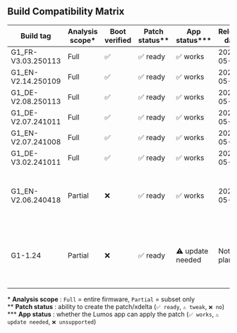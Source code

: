 ## Build Compatibility Matrix

| Build tag           | Analysis scope* | Boot verified | Patch status** | App status*** | Release date | Notes                                              |
|---------------------|-----------------|---------------|----------------|---------------|--------------|----------------------------------------------------|
| G1_FR-V3.03.250113  | Full            | ✅            | ✅ ready       | ✅ works      | 2025-05-11   | current firmware                                   |
| G1_EN-V2.14.250109  | Full            | ✅            | ✅ ready       | ✅ works      | 2025-05-11   | current firmware                                   |
| G1_DE-V2.08.250113  | Full            | ✅            | ✅ ready       | ✅ works      | 2025-05-11   | current firmware                                   |
| G1_DE-V2.07.241011  | Full            | ✅            | ✅ ready       | ✅ works      | 2025-05-11   | —                                                  |
| G1_EN-V2.07.241008  | Full            | ✅            | ✅ ready       | ✅ works      | 2025-05-11   | —                                                  |
| G1_DE-V3.02.241011  | Full            | ✅            | ✅ ready       | ✅ works      | 2025-05-11   | —                                                  |
| G1_EN-V2.06.240418  | Partial         | ❌            | ✅ ready       | ✅ works      | 2025-05-11   | subset only - patch tested & functional on G1      |
| G1-1.24             | Partial         | ❌            | ✅ ready       | ⚠️ update needed | Not planned  | different naming format – Lumos-G1 overhaul required   |

\* **Analysis scope** : `Full` = entire firmware, `Partial` = subset only  
\** **Patch status** : ability to create the patch/xdelta (`✅ ready`, `⚠️ tweak`, `❌ no`)  
\*** **App status** : whether the Lumos app can apply the patch (`✅ works`, `⚠️ update needed`, `❌ unsupported`)
